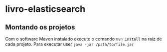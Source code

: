 # livro-elasticsearch


## Montando os projetos

Com o software Maven instalado execute o comando  `mvn install` na raiz de cada projeto.
Para executar user `java -jar /path/to/file.jar`
